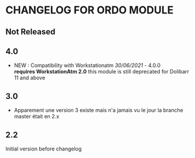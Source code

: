 # CHANGELOG FOR ORDO MODULE

## Not Released

## 4.0
- NEW : Compatibility with Workstationatm  *30/06/2021* - 4.0.0  
  **requires WorkstationAtm 2.0**
  this module is still deprecated for Dolibarr 11 and above

## 3.0

- Apparement une version 3 existe mais n'a jamais vu le jour la branche master était en 2.x

## 2.2

Initial version before changelog
